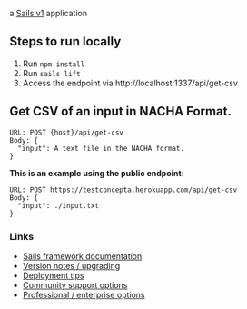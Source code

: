 a [Sails v1](https://sailsjs.com) application

## Steps to run locally
1. Run `npm install`
2. Run `sails lift`
3. Access the endpoint via http://localhost:1337/api/get-csv

## Get CSV of an input in NACHA Format.
```
URL: POST {host}/api/get-csv
Body: {
  "input": A text file in the NACHA format.
}
```
**This is an example using the public endpoint:**
```
URL: POST https://testconcepta.herokuapp.com/api/get-csv
Body: {
  "input": ./input.txt
}
```

### Links

+ [Sails framework documentation](https://sailsjs.com/get-started)
+ [Version notes / upgrading](https://sailsjs.com/documentation/upgrading)
+ [Deployment tips](https://sailsjs.com/documentation/concepts/deployment)
+ [Community support options](https://sailsjs.com/support)
+ [Professional / enterprise options](https://sailsjs.com/enterprise)
